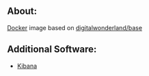 ## About:

[Docker](http://www.docker.com/) image based on [digitalwonderland/base](https://registry.hub.docker.com/u/digitalwonderland/base/)

## Additional Software:

* [Kibana](http://www.elasticsearch.org/overview/kibana/)
